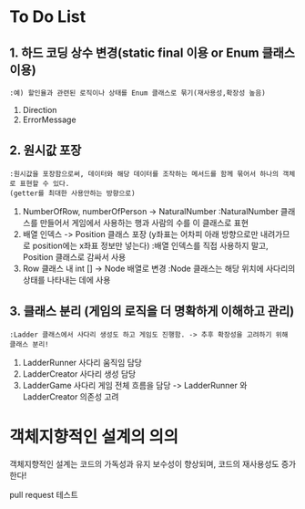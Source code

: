 # To Do List

## 1. 하드 코딩 상수 변경(static final 이용 or Enum 클래스 이용)
    :예) 할인율과 관련된 로직이나 상태를 Enum 클래스로 묶기(재사용성,확장성 높음)
1. Direction
2. ErrorMessage

## 2. 원시값 포장
    :원시값을 포장함으로써, 데이터와 해당 데이터를 조작하는 메서드를 함께 묶어서 하나의 객체로 표현할 수 있다.
    (getter를 최대한 사용안하는 방향으로)
1. NumberOfRow, numberOfPerson -> NaturalNumber
   :NaturalNumber 클래스를 만들어서 게임에서 사용하는 행과 사람의 수를 이 클래스로 표현
2. 배열 인덱스 -> Position 클래스 포장 (y좌표는 어차피 아래 방향으로만 내려가므로 position에는 x좌표 정보만 넣는다)
   :배열 인덱스를 직접 사용하지 말고, Position 클래스로 감싸서 사용  
3. Row 클래스 내 int [] -> Node 배열로 변경
    :Node 클래스는 해당 위치에 사다리의 상태를 나타내는 데에 사용

## 3. 클래스 분리 (게임의 로직을 더 명확하게 이해하고 관리)
    :Ladder 클래스에서 사다리 생성도 하고 게임도 진행함. -> 추후 확장성을 고려하기 위해 클래스 분리!
1. LadderRunner 사다리 움직임 담당
2. LadderCreator 사다리 생성 담당
3. LadderGame 사다리 게임 전체 흐름을 담당 -> LadderRunner 와 LadderCreator 의존성 고려

# 객체지향적인 설계의 의의
객체지향적인 설계는 코드의 가독성과 유지 보수성이 향상되며, 코드의 재사용성도 증가한다!

pull request 테스트